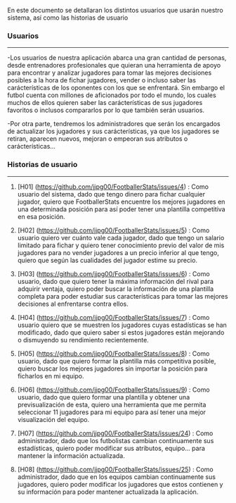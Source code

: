 En este documento se detallaran los distintos usuarios que usarán nuestro sistema, así como las historias de usuario

### Usuarios
---

-Los usuarios de nuestra aplicación abarca una gran cantidad de personas, desde entrenadores profesionales que quieran una herramienta de apoyo para encontrar y analizar jugadores para tomar las mejores decisiones posibles a la hora de fichar jugadores, vender o incluso saber las carácterísticas de los oponentes con los que se enfrentará. Sin embargo el futbol cuenta con millones de aficionados por todo el mundo, los cuales muchos de ellos quieren saber las carácterísticas de sus jugadores favoritos o inclusos compararlos por lo que también serán usuarios.

-Por otra parte, tendremos los administradores que serán los encargados de actualizar los jugadores y sus carácterísticas, ya que los jugadores se retiran, aparecen nuevos, mejoran o empeoran sus atributos o carácterísticas...

### Historias de usuario
---

1. [H01] (https://github.com/jjpg00/FootballerStats/issues/4) : Como usuario del sistema, dado que tengo dinero para fichar cualquier jugador, quiero que FootballerStats encuentre los mejores jugadores en una determinada posición para así poder tener una plantilla competitiva en esa posición.

2. [H02] (https://github.com/jjpg00/FootballerStats/issues/5) : Como usuario quiero ver cuánto vale cada jugador, dado que tengo un salario limitado para fichar y quiero tener conocimiento previo del valor de mis jugadores para no vender jugadores a un precio inferior al que tengo, quiero que según las cualidades del jugador estime su precio.

3. [H03] (https://github.com/jjpg00/FootballerStats/issues/6) : Como usuario, dado que quiero tener la máxima información del rival para adquirir ventaja, quiero poder buscar la información de una plantilla completa para poder estudiar sus características para tomar las mejores decisiones al enfrentarse contra ellos.

4. [H04] (https://github.com/jjpg00/FootballerStats/issues/7) : Como usuario quiero que se muestren los jugadores cuyas estadísticas se han modificado, dado que quiero saber si estos jugadores están mejorando o dismuyendo su rendimiento recientemente.

5. [H05] (https://github.com/jjpg00/FootballerStats/issues/8) : Como usuario, dado que quiero formar la plantilla más competitiva posible, quiero buscar los mejores jugadores sin importar la posición para ficharlos en mi equipo.

6. [H06] (https://github.com/jjpg00/FootballerStats/issues/9) : Como usuario, dado que quiero formar una plantilla y obtener una previsualización de esta, quiero una herramienta que me permita seleccionar 11 jugadores para mi equipo para así tener una mejor visualización del equipo.

7. [H07] (https://github.com/jjpg00/FootballerStats/issues/24) : Como administrador, dado que los futbolistas cambian continuamente sus estadísticas, quiero poder modificar sus atributos, equipo... para mantener la información actualizada.

8. [H08] (https://github.com/jjpg00/FootballerStats/issues/25) : Como administrador, dado que en los equipos cambian continuamente sus jugadores, quiero poder modificar los jugadores que estos contienen y su información para poder mantener actualizada la aplicación.